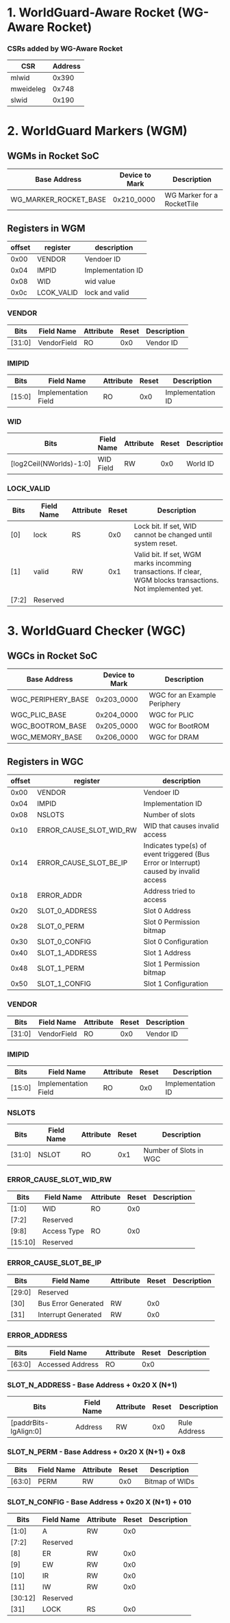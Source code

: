 # 1. WorldGuard-Aware Rocket (WG-Aware Rocket)
### CSRs added by WG-Aware Rocket
|CSR | Address| 
|-|-|
|mlwid | 0x390|
|mweideleg|0x748|
|slwid|0x190|


# 2. WorldGuard Markers (WGM)

## WGMs in Rocket SoC
|Base Address| Device to Mark | Description|
|--|--|--|
|WG_MARKER_ROCKET_BASE|0x210_0000| WG Marker for a RocketTile|

## Registers in WGM
|offset| register | description|
|--|--|--|
|0x00| VENDOR | Vendoer ID|
|0x04| IMPID| Implementation ID|
|0x08| WID | wid value|
|0x0c| LCOK_VALID| lock and valid|

### VENDOR
|Bits|Field Name| Attribute | Reset | Description|
|--|--|--|--|--|
|[31:0]| VendorField |RO|0x0|Vendor ID|

### IMIPID
|Bits|Field Name| Attribute | Reset | Description|
|--|--|--|--|--|
|[15:0]| Implementation Field |RO|0x0| Implementation ID|

### WID
|Bits|Field Name| Attribute | Reset | Description|
|--|--|--|--|--|
|[log2Ceil(NWorlds)-1:0]| WID Field|RW|0x0|World ID|

### LOCK_VALID
|Bits|Field Name| Attribute | Reset | Description|
|--|--|--|--|--|
|[0]|lock |RS|0x0|Lock bit. If set, WID cannot be changed until system reset.|
|[1]|valid |RW|0x1|Valid bit. If set, WGM marks incomming transactions. If clear, WGM blocks transactions. Not implemented yet.|
|[7:2]|Reserved ||||

# 3. WorldGuard Checker (WGC)

## WGCs in Rocket SoC
|Base Address| Device to Mark | Description|
|--|--|--|
|WGC_PERIPHERY_BASE|0x203_0000| WGC for an Example Periphery|
|WGC_PLIC_BASE|0x204_0000| WGC for PLIC|
|WGC_BOOTROM_BASE|0x205_0000| WGC for BootROM|
|WGC_MEMORY_BASE|0x206_0000| WGC for DRAM|


## Registers in WGC
|offset| register | description|
|--|--|--|
|0x00| VENDOR | Vendoer ID|
|0x04| IMPID| Implementation ID|
|0x08| NSLOTS | Number of slots  |
|0x10|ERROR_CAUSE_SLOT_WID_RW|WID that causes invalid access|
|0x14|ERROR_CAUSE_SLOT_BE_IP|Indicates type(s) of event triggered (Bus Error or Interrupt) caused by invalid access|
|0x18|ERROR_ADDR|Address tried to access|
|0x20|SLOT_0_ADDRESS|Slot 0 Address|
|0x28|SLOT_0_PERM|Slot 0 Permission bitmap|
|0x30|SLOT_0_CONFIG|Slot 0 Configuration|
|0x40|SLOT_1_ADDRESS|Slot 1 Address|
|0x48|SLOT_1_PERM|Slot 1 Permission bitmap|
|0x50|SLOT_1_CONFIG|Slot 1 Configuration|


### VENDOR
|Bits|Field Name| Attribute | Reset | Description|
|--|--|--|--|--|
|[31:0]| VendorField |RO|0x0|Vendor ID|

### IMIPID
|Bits|Field Name| Attribute | Reset | Description|
|--|--|--|--|--|
|[15:0]| Implementation Field |RO|0x0| Implementation ID|

### NSLOTS
|Bits|Field Name| Attribute | Reset | Description|
|--|--|--|--|--|
|[31:0]| NSLOT |RO|0x1| Number of Slots in WGC|


### ERROR_CAUSE_SLOT_WID_RW
|Bits|Field Name| Attribute | Reset | Description|
|--|--|--|--|--|
|[1:0]| WID |RO|0x0| |
|[7:2]| Reserved ||| |
|[9:8]| Access Type |RO|0x0| |
|[15:10]| Reserved ||| |

### ERROR_CAUSE_SLOT_BE_IP
|Bits|Field Name| Attribute | Reset | Description|
|--|--|--|--|--|
|[29:0]| Reserved ||| |
|[30]| Bus Error Generated |RW|0x0| |
|[31]| Interrupt Generated |RW|0x0| |

### ERROR_ADDRESS
|Bits|Field Name| Attribute | Reset | Description|
|--|--|--|--|--|
|[63:0]| Accessed Address |RO|0x0| |

### SLOT_N_ADDRESS - Base Address + 0x20 X (N+1)
|Bits|Field Name| Attribute | Reset | Description|
|--|--|--|--|--|
|[paddrBits-lgAlign:0]| Address |RW|0x0| Rule Address |


### SLOT_N_PERM - Base Address + 0x20 X (N+1) + 0x8
|Bits|Field Name| Attribute | Reset | Description|
|--|--|--|--|--|
|[63:0]| PERM |RW|0x0| Bitmap of WIDs |

### SLOT_N_CONFIG - Base Address + 0x20 X (N+1) + 010
|Bits|Field Name| Attribute | Reset | Description|
|--|--|--|--|--|
|[1:0]| A |RW|0x0|  |
|[7:2]| Reserved |||  |
|[8]| ER |RW|0x0|  |
|[9]| EW |RW|0x0|  |
|[10]| IR |RW|0x0|  |
|[11]| IW |RW|0x0|  |
|[30:12]| Reserved |||  |
|[31]| LOCK |RS|0x0|  |


